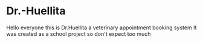 # Dr.-Huellita
Hello everyone this is Dr.Huellita a veterinary appointment booking system
It was created as a school project so don't expect too much
